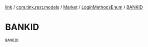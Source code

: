 [link](../../../index.md) / [com.tink.rest.models](../../index.md) / [Market](../index.md) / [LoginMethodsEnum](index.md) / [BANKID](./-b-a-n-k-i-d.md)

# BANKID

`BANKID`